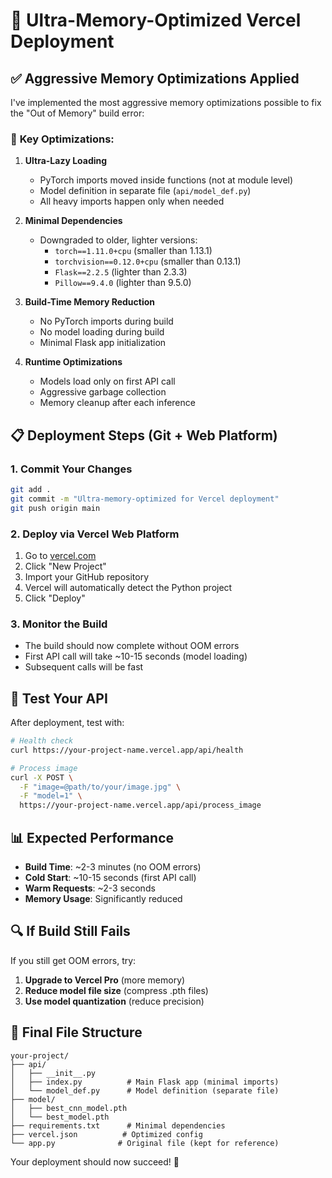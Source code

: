 # 🚀 Ultra-Memory-Optimized Vercel Deployment

## ✅ Aggressive Memory Optimizations Applied

I've implemented the most aggressive memory optimizations possible to fix the "Out of Memory" build error:

### 🔧 **Key Optimizations:**

1. **Ultra-Lazy Loading**

   - PyTorch imports moved inside functions (not at module level)
   - Model definition in separate file (`api/model_def.py`)
   - All heavy imports happen only when needed

2. **Minimal Dependencies**

   - Downgraded to older, lighter versions:
     - `torch==1.11.0+cpu` (smaller than 1.13.1)
     - `torchvision==0.12.0+cpu` (smaller than 0.13.1)
     - `Flask==2.2.5` (lighter than 2.3.3)
     - `Pillow==9.4.0` (lighter than 9.5.0)

3. **Build-Time Memory Reduction**

   - No PyTorch imports during build
   - No model loading during build
   - Minimal Flask app initialization

4. **Runtime Optimizations**
   - Models load only on first API call
   - Aggressive garbage collection
   - Memory cleanup after each inference

## 📋 **Deployment Steps (Git + Web Platform)**

### 1. **Commit Your Changes**

```bash
git add .
git commit -m "Ultra-memory-optimized for Vercel deployment"
git push origin main
```

### 2. **Deploy via Vercel Web Platform**

1. Go to [vercel.com](https://vercel.com)
2. Click "New Project"
3. Import your GitHub repository
4. Vercel will automatically detect the Python project
5. Click "Deploy"

### 3. **Monitor the Build**

- The build should now complete without OOM errors
- First API call will take ~10-15 seconds (model loading)
- Subsequent calls will be fast

## 🧪 **Test Your API**

After deployment, test with:

```bash
# Health check
curl https://your-project-name.vercel.app/api/health

# Process image
curl -X POST \
  -F "image=@path/to/your/image.jpg" \
  -F "model=1" \
  https://your-project-name.vercel.app/api/process_image
```

## 📊 **Expected Performance**

- **Build Time**: ~2-3 minutes (no OOM errors)
- **Cold Start**: ~10-15 seconds (first API call)
- **Warm Requests**: ~2-3 seconds
- **Memory Usage**: Significantly reduced

## 🔍 **If Build Still Fails**

If you still get OOM errors, try:

1. **Upgrade to Vercel Pro** (more memory)
2. **Reduce model file size** (compress .pth files)
3. **Use model quantization** (reduce precision)

## 📁 **Final File Structure**

```
your-project/
├── api/
│   ├── __init__.py
│   ├── index.py          # Main Flask app (minimal imports)
│   └── model_def.py      # Model definition (separate file)
├── model/
│   ├── best_cnn_model.pth
│   └── best_model.pth
├── requirements.txt      # Minimal dependencies
├── vercel.json          # Optimized config
└── app.py              # Original file (kept for reference)
```

Your deployment should now succeed! 🎉
